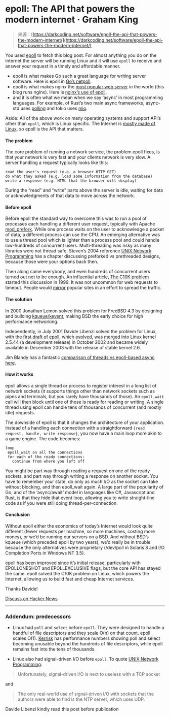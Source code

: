 <!--yml
category: 未分类
date: 2024-05-27 14:42:10
-->

# epoll: The API that powers the modern internet · Graham King

> 来源：[https://darkcoding.net/software/epoll-the-api-that-powers-the-modern-internet/](https://darkcoding.net/software/epoll-the-api-that-powers-the-modern-internet/)

You used [epoll](https://man7.org/linux/man-pages/man7/epoll.7.html) to fetch this blog post. For almost anything you do on the Internet the server will be running Linux and it will use `epoll` to receive and answer your request in a timely and affordable manner.

*   epoll is what makes Go such a great language for writing server software. Here is epoll in [Go’s netpoll](https://github.com/golang/go/blob/f229e7031a6efb2f23241b5da000c3b3203081d6/src/runtime/netpoll_epoll.go#L101-L126).
*   epoll is what makes nginx the [most popular web server](https://news.netcraft.com/archives/2021/12/22/december-2021-web-server-survey.html) in the world (this blog runs nginx). Here is [nginx’s use of epoll](https://github.com/nginx/nginx/blob/a64190933e06758d50eea926e6a55974645096fd/src/event/modules/ngx_epoll_module.c#L784-L800).
*   and it is often what we mean when we say ‘async’ in most programming languages. For example, of Rust’s two main async frameworks, async-std uses [polling](https://github.com/smol-rs/polling/blob/master/src/epoll.rs#L156-L157) and tokio uses [mio](https://github.com/tokio-rs/mio/blob/dca2134ef355b3c0d00e8e338e44e7d9ed63edac/src/sys/unix/selector/epoll.rs#L68).

Aside: All of the above work on many operating systems and support API’s other than `epoll`, which is Linux specific. The Internet is [mostly made of](https://en.wikipedia.org/wiki/Usage_share_of_operating_systems#Public_servers_on_the_Internet) [Linux](https://w3techs.com/technologies/details/os-unix), so epoll is the API that matters.

#### The problem

The core problem of running a network service, the problem epoll fixes, is that your network is very fast and your clients network is very slow. A server handling a request typically looks like this:

```
read the user's request (e.g. a browser HTTP GET)
do what they asked (e.g. load some information from the database)
write a response (e.g. HTML that the browser will display) 
```

During the “read” and “write” parts above the server is idle, waiting for data or acknowledgments of that data to move across the network.

#### Before epoll

Before epoll the standard way to overcome this was to run a pool of processes each handling a different user request, typically with Apache [mod_prefork](https://httpd.apache.org/docs/2.4/mod/prefork.html). While one process waits on the user to acknowledge a packet of data, a different process can use the CPU. An emerging alternative was to use a thread pool which is lighter than a process pool and could handle low-hundreds of concurrent users. Multi-threading was risky as many libraries were not thread safe. Steven’s 2004 reference [UNIX Network Programming](https://amzn.to/3FUlV4n) has a chapter discussing preforked vs prethreaded designs, because those were your options back then.

Then along came everybody, and even hundreds of concurrent users turned out not to be enough. An influential article, [The C10K problem](http://www.kegel.com/c10k.html) started this discussion in 1999\. It was not uncommon for web requests to timeout. People would [mirror](https://en.wikipedia.org/wiki/Mirror_site) popular sites in an effort to spread the traffic.

#### The solution

In 2000 Jonathan Lemon solved this problem for FreeBSD 4.3 by designing and building [kqueue/kevent](https://people.freebsd.org/~jlemon/papers/kqueue.pdf), making BSD the early choice for high performance networking.

Independently, in July 2001 Davide Libenzi solved the problem for Linux, with the [first draft of epoll](http://www.xmailserver.org/linux-patches/nio-improve.html), which [evolved](https://lwn.net/Articles/16026/), was [merged](https://lwn.net/Articles/13481/) into Linux kernel 2.5.44 (a development release) in October 2002 and became widely available in December 2003 with the release of stable kernel 2.6.

Jim Blandy has a fantastic [comparison of threads vs epoll-based async here](https://github.com/jimblandy/context-switch).

#### How it works

epoll allows a single thread or process to register interest in a long list of network sockets (it supports things other than network sockets such as pipes and terminals, but you rarely have thousands of those). An `epoll_wait` call will then block until one of those is ready for reading or writing. A single thread using epoll can handle tens of thousands of concurrent (and mostly idle) requests.

The downside of epoll is that it changes the architecture of your application. Instead of a handling each connection with a straightforward `{read request, handle, write response}`, you now have a main loop more akin to a game engine. The code becomes:

```
loop
 epoll_wait on all the connections
 for each of the ready connections:
   continue from where you left off 
```

You might be part way through reading a request on one of the ready sockets, and part way through writing a response on another socket. You have to remember your state, do only as much I/O as the socket can take without blocking, and then epoll_wait again. A large part of the popularity of Go, and of the ‘async/await’ model in languages like C#, Javascript and Rust, is that they hide that event loop, allowing you to write straight-line code as if you were still doing thread-per-connection.

#### Conclusion

Without epoll either the economics of today’s Internet would look quite different (fewer requests per machine, so more machines, costing more money), or we’d be running our servers on a BSD. And without BSD’s kqueue (which preceded epoll by two years), we’d really be in trouble because the only alternatives were proprietary (/dev/poll in Solaris 8 and I/O Completion Ports in Windows NT 3.5).

epoll has been improved since it’s initial release, particularly with EPOLLONESHOT and EPOLLEXCLUSIVE flags, but the core API has stayed the same. epoll solved the C10K problem on Linux, which powers the Internet, allowing us to build fast and cheap Internet services.

Thanks Davide!

[Discuss on Hacker News](https://news.ycombinator.com/item?id=38948091)

* * *

### Addendum: predecessors

*   Linux had `poll` and `select` before `epoll`. They were designed to handle a handful of file descriptors and they scale O(n) on that count. epoll scales O(1). [Kerrisk](https://amzn.to/3r3IVIf) has performance numbers showing poll and select becoming unusable beyond the hundreds of file descriptors, while epoll remains fast into the tens of thousands.

*   Linux also had signal-driven I/O before `epoll`. To quote [UNIX Network Programming](https://amzn.to/3FUlV4n):

> Unfortunately, signal-driven I/O is next to useless with a TCP socket

and

> The only real-world use of signal-driven I/O with sockets that the authors were able to find is the NTP server, which uses UDP.

Davide Libenzi kindly read this post before publication